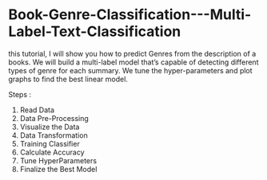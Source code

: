 # Book-Genre-Classification---Multi-Label-Text-Classification
this tutorial, I will show you how to predict Genres from the description of a books.  We will build a multi-label model that’s capable of detecting different types of genre for each summary. We tune the hyper-parameters and plot graphs to find the best linear model. 

Steps :
1) Read Data
2) Data Pre-Processing
3) Visualize the Data
4) Data Transformation
5) Training Classifier
6) Calculate Accuracy
8) Tune HyperParameters
9) Finalize the Best Model
